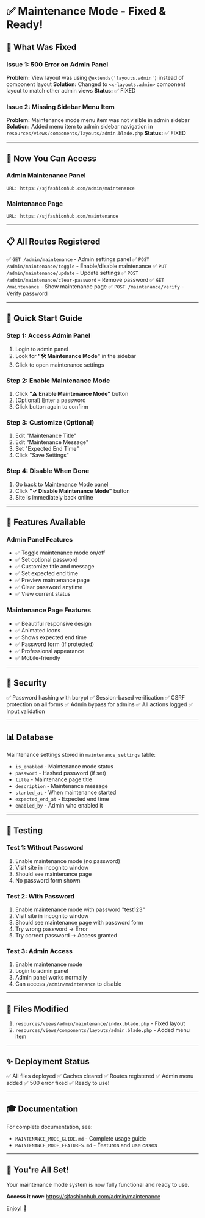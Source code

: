 # ✅ Maintenance Mode - Fixed & Ready!

## 🎉 What Was Fixed

### Issue 1: 500 Error on Admin Panel
**Problem:** View layout was using `@extends('layouts.admin')` instead of component layout
**Solution:** Changed to `<x-layouts.admin>` component layout to match other admin views
**Status:** ✅ FIXED

### Issue 2: Missing Sidebar Menu Item
**Problem:** Maintenance mode menu item was not visible in admin sidebar
**Solution:** Added menu item to admin sidebar navigation in `resources/views/components/layouts/admin.blade.php`
**Status:** ✅ FIXED

---

## 🚀 Now You Can Access

### Admin Maintenance Panel
```
URL: https://sjfashionhub.com/admin/maintenance
```

### Maintenance Page
```
URL: https://sjfashionhub.com/maintenance
```

---

## 📋 All Routes Registered

✅ `GET /admin/maintenance` - Admin settings panel
✅ `POST /admin/maintenance/toggle` - Enable/disable maintenance
✅ `PUT /admin/maintenance/update` - Update settings
✅ `POST /admin/maintenance/clear-password` - Remove password
✅ `GET /maintenance` - Show maintenance page
✅ `POST /maintenance/verify` - Verify password

---

## 🎯 Quick Start Guide

### Step 1: Access Admin Panel
1. Login to admin panel
2. Look for **"🛠️ Maintenance Mode"** in the sidebar
3. Click to open maintenance settings

### Step 2: Enable Maintenance Mode
1. Click **"⚠ Enable Maintenance Mode"** button
2. (Optional) Enter a password
3. Click button again to confirm

### Step 3: Customize (Optional)
1. Edit "Maintenance Title"
2. Edit "Maintenance Message"
3. Set "Expected End Time"
4. Click "Save Settings"

### Step 4: Disable When Done
1. Go back to Maintenance Mode panel
2. Click **"✓ Disable Maintenance Mode"** button
3. Site is immediately back online

---

## 🎨 Features Available

### Admin Panel Features
- ✅ Toggle maintenance mode on/off
- ✅ Set optional password
- ✅ Customize title and message
- ✅ Set expected end time
- ✅ Preview maintenance page
- ✅ Clear password anytime
- ✅ View current status

### Maintenance Page Features
- ✅ Beautiful responsive design
- ✅ Animated icons
- ✅ Shows expected end time
- ✅ Password form (if protected)
- ✅ Professional appearance
- ✅ Mobile-friendly

---

## 🔐 Security

✅ Password hashing with bcrypt
✅ Session-based verification
✅ CSRF protection on all forms
✅ Admin bypass for admins
✅ All actions logged
✅ Input validation

---

## 📊 Database

Maintenance settings stored in `maintenance_settings` table:
- `is_enabled` - Maintenance mode status
- `password` - Hashed password (if set)
- `title` - Maintenance page title
- `description` - Maintenance message
- `started_at` - When maintenance started
- `expected_end_at` - Expected end time
- `enabled_by` - Admin who enabled it

---

## 🧪 Testing

### Test 1: Without Password
1. Enable maintenance mode (no password)
2. Visit site in incognito window
3. Should see maintenance page
4. No password form shown

### Test 2: With Password
1. Enable maintenance mode with password "test123"
2. Visit site in incognito window
3. Should see maintenance page with password form
4. Try wrong password → Error
5. Try correct password → Access granted

### Test 3: Admin Access
1. Enable maintenance mode
2. Login to admin panel
3. Admin panel works normally
4. Can access `/admin/maintenance` to disable

---

## 📁 Files Modified

1. `resources/views/admin/maintenance/index.blade.php` - Fixed layout
2. `resources/views/components/layouts/admin.blade.php` - Added menu item

---

## ✨ Deployment Status

✅ All files deployed
✅ Caches cleared
✅ Routes registered
✅ Admin menu added
✅ 500 error fixed
✅ Ready to use!

---

## 🎓 Documentation

For complete documentation, see:
- `MAINTENANCE_MODE_GUIDE.md` - Complete usage guide
- `MAINTENANCE_MODE_FEATURES.md` - Features and use cases

---

## 🚀 You're All Set!

Your maintenance mode system is now fully functional and ready to use. 

**Access it now:** https://sjfashionhub.com/admin/maintenance

Enjoy! 🎉

